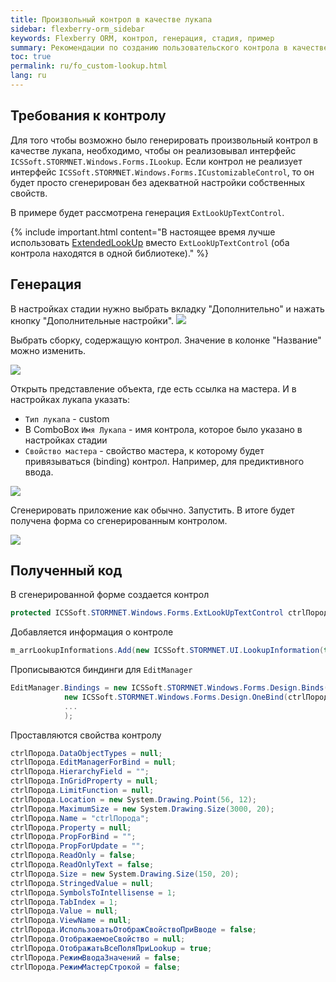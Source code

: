 ```yaml
---
title: Произвольный контрол в качестве лукапа
sidebar: flexberry-orm_sidebar
keywords: Flexberry ORM, контрол, генерация, стадия, пример
summary: Рекомендации по созданию пользовательского контрола в качестве лукапа
toc: true
permalink: ru/fo_custom-lookup.html
lang: ru
---
```


## Требования к контролу

Для того чтобы возможно было генерировать произвольный контрол в качестве лукапа, необходимо, чтобы он реализовывал интерфейс `ICSSoft.STORMNET.Windows.Forms.ILookup`. Если контрол не реализует интерфейс `ICSSoft.STORMNET.Windows.Forms.ICustomizableControl`, то он будет просто сгенерирован без адекватной настройки собственных свойств.

В примере будет рассмотрена генерация `ExtLookUpTextControl`.

{% include important.html content="В настоящее время лучше использовать [ExtendedLookUp](fw_extended-lookup.html) вместо `ExtLookUpTextControl` (оба контрола находятся в одной библиотеке)." %} 

## Генерация

В настройках стадии нужно выбрать вкладку "Дополнительно" и нажать кнопку "Дополнительные настройки".
![](/images/pages/products/flexberry-orm/additional-features/i-lookup1.JPG)

Выбрать сборку, содержащую контрол.
Значение в колонке "Название" можно изменить.

![](/images/pages/products/flexberry-orm/additional-features/i-lookup2.JPG)

Открыть представление объекта, где есть ссылка на мастера. И в настройках лукапа указать:

* `Тип лукапа` - custom
* В ComboBox `Имя Лукапа` - имя контрола, которое было указано в настройках стадии
* `Свойство мастера` - свойство мастера, к которому будет привязываться (binding) контрол. Например, для предиктивного ввода.

![](/images/pages/products/flexberry-orm/additional-features/i-lookup3.JPG)

Сгенерировать приложение как обычно. Запустить. В итоге будет получена форма со сгенерированным контролом.

![](/images/pages/products/flexberry-orm/additional-features/i-lookup4.JPG)

## Полученный код

В сгенерированной форме создается контрол

```csharp
protected ICSSoft.STORMNET.Windows.Forms.ExtLookUpTextControl ctrlПорода;
```

Добавляется информация о контроле

```csharp
m_arrLookupInformations.Add(new ICSSoft.STORMNET.UI.LookupInformation(this.ctrlПорода, "Порода", "STORMCASE.STORMNET.Generator.SerializeNewEditForm/EditPanel(Panel)/ctrlПорода(Ext" + "LookUpTextControl)", null));
```

Прописываются биндинги для `EditManager`

```csharp
EditManager.Bindings = new ICSSoft.STORMNET.Windows.Forms.Design.Binds("КИЛ_КошкаE", typeof(IIS.КошкиСЛапами.Кошка), new ICSSoft.STORMNET.Windows.Forms.Design.OneBind[] {
            new ICSSoft.STORMNET.Windows.Forms.Design.OneBind(ctrlПорода, typeof(ICSSoft.STORMNET.Windows.Forms.ExtLookUpTextControl), "Value", null, "Порода"),
            ...
            );
```

Проставляются свойства контролу

```csharp
ctrlПорода.DataObjectTypes = null;
ctrlПорода.EditManagerForBind = null;
ctrlПорода.HierarchyField = "";
ctrlПорода.InGridProperty = null;
ctrlПорода.LimitFunction = null;
ctrlПорода.Location = new System.Drawing.Point(56, 12);
ctrlПорода.MaximumSize = new System.Drawing.Size(3000, 20);
ctrlПорода.Name = "ctrlПорода";
ctrlПорода.Property = null;
ctrlПорода.PropForBind = "";
ctrlПорода.PropForUpdate = "";
ctrlПорода.ReadOnly = false;
ctrlПорода.ReadOnlyText = false;
ctrlПорода.Size = new System.Drawing.Size(150, 20);
ctrlПорода.StringedValue = null;
ctrlПорода.SymbolsToIntellisense = 1;
ctrlПорода.TabIndex = 1;
ctrlПорода.Value = null;
ctrlПорода.ViewName = null;
ctrlПорода.ИспользоватьОтображСвойствоПриВводе = false;
ctrlПорода.ОтображаемоеСвойство = null;
ctrlПорода.ОтображатьВсеПоляПриLookup = true;
ctrlПорода.РежимВводаЗначений = false;
ctrlПорода.РежимМастерСтрокой = false;
```
